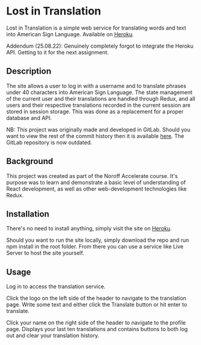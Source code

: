 # Lost in Translation

Lost in Translation is a simple web service for translating words and text into American Sign Language. Available on [Heroku](https://glacial-scrubland-70507.herokuapp.com/).

Addendum (25.08.22): Genuinely completely forgot to integrate the Heroku API. Getting to it for the next assignment.

## Description

The site allows a user to log in with a username and to translate phrases under 40 characters into American Sign Language. The state management of the current user and their translations are handled through Redux, and all users and their respective translations recorded in the current session are stored in session storage. This was done as a replacement for a proper database and API.

NB: This project was originally made and developed in GitLab. Should you want to view the rest of the commit history then it is available [here](https://gitlab.com/oddbjornborg/lost-in-translation). The GitLab repository is now outdated.

## Background

This project was created as part of the Noroff Accelerate course. It's purpose was to learn and demonstrate a basic level of understanding of React development, as well as other web-development technologies like Redux.

## Installation

There's no need to install anything, simply visit the site on [Heroku](https://glacial-scrubland-70507.herokuapp.com/).

Should you want to run the site locally, simply download the repo and run npm install in the root folder. From there you can use a service like Live Server to host the site yourself.

## Usage

Log in to access the translation service.

Click the logo on the left side of the header to navigate to the translation page. Write some text and either click the Translate button or hit enter to translate.

Click your name on the right side of the header to navigate to the profile page. Displays your last ten translations and contains buttons to both log out and clear your translation history.

